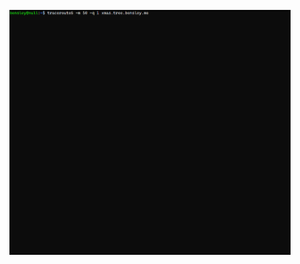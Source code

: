 ![traceroute to xmas.tree.bensley.me](https://github.com/jwbensley/xmas.tree.bensley.me/blob/master/xmas.tree/xmas.tree.bensley.me.gif)